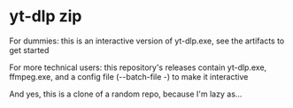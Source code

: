 # yt-dlp zip

For dummies: this is an interactive version of yt-dlp.exe, see the artifacts to get started

For more technical users: this repository's releases contain yt-dlp.exe, ffmpeg.exe, and a config file (--batch-file -) to make it interactive

And yes, this is a clone of a random repo, because I'm lazy as...
